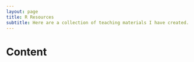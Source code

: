 ```yaml
---
layout: page
title: R Resources
subtitle: Here are a collection of teaching materials I have created. 
---
```

# Content
